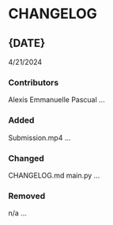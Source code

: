 # CHANGELOG

## {DATE}
4/21/2024
### Contributors
Alexis Emmanuelle Pascual
...

### Added
Submission.mp4
...

### Changed
CHANGELOG.md
main.py
...

### Removed
n/a
...
